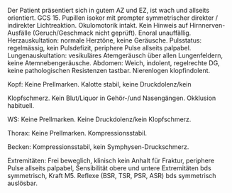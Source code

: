 Der Patient präsentiert sich in gutem AZ und EZ, ist wach und allseits orientiert. GCS 15. Pupillen isokor mit prompter symmetrischer direkter / indirekter Lichtreaktion. Okulomotorik intakt. Kein Hinweis auf Hirnnerven-Ausfälle (Geruch/Geschmack nicht geprüft). Enoral unauffällig. Herzauskultation: normale Herztöne, keine Geräusche. Pulsstatus: regelmässig, kein Pulsdefizit, periphere Pulse allseits palpabel. Lungenauskultation: vesikuläres Atemgeräusch über allen Lungenfeldern, keine Atemnebengeräusche. Abdomen: Weich, indolent, regelrechte DG, keine pathologischen Resistenzen tastbar. Nierenlogen klopfindolent.

Kopf: Keine Prellmarken. Kalotte stabil, keine Druckdolenz/kein

Klopfschmerz. Kein Blut/Liquor in Gehör-/und Nasengängen. Okklusion habituell.

WS: Keine Prellmarken. Keine Druckdolenz/kein Klopfschmerz.

Thorax: Keine Prellmarken. Kompressionsstabil.

Becken: Kompressionsstabil, kein Symphysen-Druckschmerz.

Extremitäten: Frei beweglich, klinisch kein Anhalt für Fraktur, periphere Pulse allseits palpabel, Sensibilität obere und untere Extremitäten bds symmetrisch, Kraft M5. Reflexe (BSR, TSR, PSR, ASR) bds symmetrisch auslösbar.